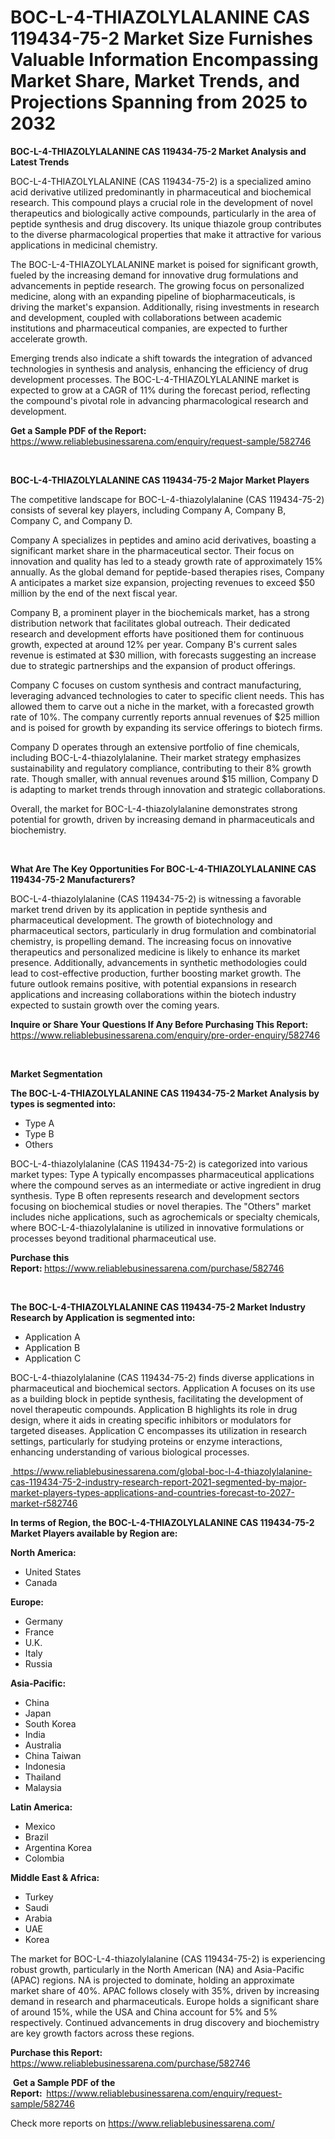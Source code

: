 <p><h1>BOC-L-4-THIAZOLYLALANINE CAS 119434-75-2 Market Size Furnishes Valuable Information Encompassing Market Share, Market Trends, and Projections Spanning from 2025 to 2032</h1></p><p><strong>BOC-L-4-THIAZOLYLALANINE CAS 119434-75-2 Market Analysis and Latest Trends</strong></p>
<p><p>BOC-L-4-THIAZOLYLALANINE (CAS 119434-75-2) is a specialized amino acid derivative utilized predominantly in pharmaceutical and biochemical research. This compound plays a crucial role in the development of novel therapeutics and biologically active compounds, particularly in the area of peptide synthesis and drug discovery. Its unique thiazole group contributes to the diverse pharmacological properties that make it attractive for various applications in medicinal chemistry.</p><p>The BOC-L-4-THIAZOLYLALANINE market is poised for significant growth, fueled by the increasing demand for innovative drug formulations and advancements in peptide research. The growing focus on personalized medicine, along with an expanding pipeline of biopharmaceuticals, is driving the market's expansion. Additionally, rising investments in research and development, coupled with collaborations between academic institutions and pharmaceutical companies, are expected to further accelerate growth.</p><p>Emerging trends also indicate a shift towards the integration of advanced technologies in synthesis and analysis, enhancing the efficiency of drug development processes. The BOC-L-4-THIAZOLYLALANINE market is expected to grow at a CAGR of 11% during the forecast period, reflecting the compound's pivotal role in advancing pharmacological research and development.</p></p>
<p><strong>Get a Sample PDF of the Report:&nbsp;</strong> <a href="https://www.reliablebusinessarena.com/enquiry/request-sample/582746?utm_campaign=2982&utm_medium=2&utm_source=Github&utm_content=ia&utm_term=23032025&utm_id=boc-l-4-thiazolylalanine-cas-119434-75-2">https://www.reliablebusinessarena.com/enquiry/request-sample/582746</a></p>
<p>&nbsp;</p>
<p><strong>BOC-L-4-THIAZOLYLALANINE CAS 119434-75-2 Major Market Players</strong></p>
<p><p>The competitive landscape for BOC-L-4-thiazolylalanine (CAS 119434-75-2) consists of several key players, including Company A, Company B, Company C, and Company D. </p><p>Company A specializes in peptides and amino acid derivatives, boasting a significant market share in the pharmaceutical sector. Their focus on innovation and quality has led to a steady growth rate of approximately 15% annually. As the global demand for peptide-based therapies rises, Company A anticipates a market size expansion, projecting revenues to exceed $50 million by the end of the next fiscal year.</p><p>Company B, a prominent player in the biochemicals market, has a strong distribution network that facilitates global outreach. Their dedicated research and development efforts have positioned them for continuous growth, expected at around 12% per year. Company B's current sales revenue is estimated at $30 million, with forecasts suggesting an increase due to strategic partnerships and the expansion of product offerings.</p><p>Company C focuses on custom synthesis and contract manufacturing, leveraging advanced technologies to cater to specific client needs. This has allowed them to carve out a niche in the market, with a forecasted growth rate of 10%. The company currently reports annual revenues of $25 million and is poised for growth by expanding its service offerings to biotech firms.</p><p>Company D operates through an extensive portfolio of fine chemicals, including BOC-L-4-thiazolylalanine. Their market strategy emphasizes sustainability and regulatory compliance, contributing to their 8% growth rate. Though smaller, with annual revenues around $15 million, Company D is adapting to market trends through innovation and strategic collaborations.</p><p>Overall, the market for BOC-L-4-thiazolylalanine demonstrates strong potential for growth, driven by increasing demand in pharmaceuticals and biochemistry.</p></p>
<p>&nbsp;</p>
<p><strong>What Are The Key Opportunities For BOC-L-4-THIAZOLYLALANINE CAS 119434-75-2 Manufacturers?</strong></p>
<p><p>BOC-L-4-thiazolylalanine (CAS 119434-75-2) is witnessing a favorable market trend driven by its application in peptide synthesis and pharmaceutical development. The growth of biotechnology and pharmaceutical sectors, particularly in drug formulation and combinatorial chemistry, is propelling demand. The increasing focus on innovative therapeutics and personalized medicine is likely to enhance its market presence. Additionally, advancements in synthetic methodologies could lead to cost-effective production, further boosting market growth. The future outlook remains positive, with potential expansions in research applications and increasing collaborations within the biotech industry expected to sustain growth over the coming years.</p></p>
<p><strong>Inquire or Share Your Questions If Any Before Purchasing This Report:</strong> <a href="https://www.reliablebusinessarena.com/enquiry/pre-order-enquiry/582746?utm_campaign=2982&utm_medium=2&utm_source=Github&utm_content=ia&utm_term=23032025&utm_id=boc-l-4-thiazolylalanine-cas-119434-75-2">https://www.reliablebusinessarena.com/enquiry/pre-order-enquiry/582746</a></p>
<p>&nbsp;</p>
<p><strong>Market Segmentation</strong></p>
<p><strong>The BOC-L-4-THIAZOLYLALANINE CAS 119434-75-2 Market Analysis by types is segmented into:</strong></p>
<p><ul><li>Type A</li><li>Type B</li><li>Others</li></ul></p>
<p><p>BOC-L-4-thiazolylalanine (CAS 119434-75-2) is categorized into various market types: Type A typically encompasses pharmaceutical applications where the compound serves as an intermediate or active ingredient in drug synthesis. Type B often represents research and development sectors focusing on biochemical studies or novel therapies. The "Others" market includes niche applications, such as agrochemicals or specialty chemicals, where BOC-L-4-thiazolylalanine is utilized in innovative formulations or processes beyond traditional pharmaceutical use.</p></p>
<p><strong>Purchase this Report:&nbsp;</strong><a href="https://www.reliablebusinessarena.com/purchase/582746?utm_campaign=2982&utm_medium=2&utm_source=Github&utm_content=ia&utm_term=23032025&utm_id=boc-l-4-thiazolylalanine-cas-119434-75-2">https://www.reliablebusinessarena.com/purchase/582746</a></p>
<p>&nbsp;</p>
<p><strong>The BOC-L-4-THIAZOLYLALANINE CAS 119434-75-2 Market Industry Research by Application is segmented into:</strong></p>
<p><ul><li>Application A</li><li>Application B</li><li>Application C</li></ul></p>
<p><p>BOC-L-4-thiazolylalanine (CAS 119434-75-2) finds diverse applications in pharmaceutical and biochemical sectors. Application A focuses on its use as a building block in peptide synthesis, facilitating the development of novel therapeutic compounds. Application B highlights its role in drug design, where it aids in creating specific inhibitors or modulators for targeted diseases. Application C encompasses its utilization in research settings, particularly for studying proteins or enzyme interactions, enhancing understanding of various biological processes.</p></p>
<p><a href="https://www.reliablebusinessarena.com/global-boc-l-4-thiazolylalanine-cas-119434-75-2-industry-research-report-2021-segmented-by-major-market-players-types-applications-and-countries-forecast-to-2027-market-r582746?utm_campaign=2982&utm_medium=2&utm_source=Github&utm_content=ia&utm_term=23032025&utm_id=boc-l-4-thiazolylalanine-cas-119434-75-2">&nbsp;https://www.reliablebusinessarena.com/global-boc-l-4-thiazolylalanine-cas-119434-75-2-industry-research-report-2021-segmented-by-major-market-players-types-applications-and-countries-forecast-to-2027-market-r582746</a></p>
<p><strong>In terms of Region, the BOC-L-4-THIAZOLYLALANINE CAS 119434-75-2 Market Players available by Region are:</strong></p>
<p>
    <p> <strong> North America: </strong>
        <ul>
            <li>United States</li>
            <li>Canada</li>
        </ul>
        </p> 
    <p> <strong> Europe: </strong>
        <ul>
            <li>Germany</li>
            <li>France</li>
            <li>U.K.</li>
            <li>Italy</li>
            <li>Russia</li>
        </ul>
        </p> 
    <p> <strong> Asia-Pacific: </strong>
        <ul>
            <li>China</li>
            <li>Japan</li>
            <li>South Korea</li>
            <li>India</li>
            <li>Australia</li>
            <li>China Taiwan</li>
            <li>Indonesia</li>
            <li>Thailand</li>
            <li>Malaysia</li>
        </ul>
        </p> 
    <p> <strong> Latin America: </strong>
        <ul>
            <li>Mexico</li>
            <li>Brazil</li>
            <li>Argentina Korea</li>
            <li>Colombia</li>
        </ul>
        </p> 
    <p> <strong> Middle East & Africa: </strong>
        <ul>
            <li>Turkey</li>
            <li>Saudi</li>
            <li>Arabia</li>
            <li>UAE</li>
            <li>Korea</li>
        </ul>
    </p>
    </p>
<p><p>The market for BOC-L-4-thiazolylalanine (CAS 119434-75-2) is experiencing robust growth, particularly in the North American (NA) and Asia-Pacific (APAC) regions. NA is projected to dominate, holding an approximate market share of 40%. APAC follows closely with 35%, driven by increasing demand in research and pharmaceuticals. Europe holds a significant share of around 15%, while the USA and China account for 5% and 5% respectively. Continued advancements in drug discovery and biochemistry are key growth factors across these regions.</p></p>
<p><strong>Purchase this Report: </strong><a href="https://www.reliablebusinessarena.com/purchase/582746?utm_campaign=2982&utm_medium=2&utm_source=Github&utm_content=ia&utm_term=23032025&utm_id=boc-l-4-thiazolylalanine-cas-119434-75-2">https://www.reliablebusinessarena.com/purchase/582746</a></p>
<p>&nbsp;<strong>Get a Sample PDF of the Report:&nbsp;&nbsp;</strong><a href="https://www.reliablebusinessarena.com/enquiry/request-sample/582746?utm_campaign=2982&utm_medium=2&utm_source=Github&utm_content=ia&utm_term=23032025&utm_id=boc-l-4-thiazolylalanine-cas-119434-75-2">https://www.reliablebusinessarena.com/enquiry/request-sample/582746</a></p>
<p><strong></strong></p>
<p>Check more reports on <a href="https://www.reliablebusinessarena.com/?utm_campaign=2982&utm_medium=2&utm_source=Github&utm_content=ia&utm_term=23032025&utm_id=boc-l-4-thiazolylalanine-cas-119434-75-2">https://www.reliablebusinessarena.com/</a></p>